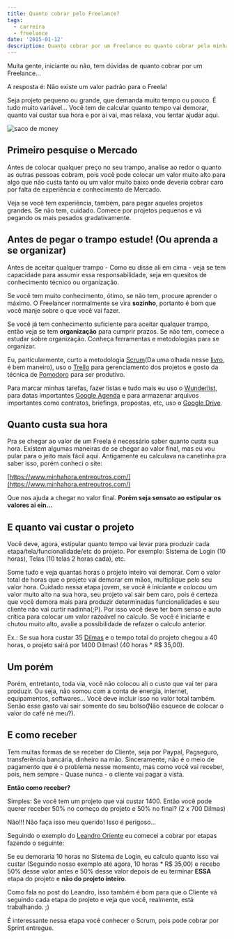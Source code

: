 ```yaml
---
title: Quanto cobrar pelo Freelance?
tags:
  - carreira
  - freelance
date: '2015-01-12'
description: Quanto cobrar por um Freelance ou quanto cobrar pela minha hora?
---
```


Muita gente, iniciante ou não, tem dúvidas de quanto cobrar por um Freelance...

A resposta é:
Não existe um valor padrão para o Freela!

Seja projeto pequeno ou grande, que demanda muito tempo ou pouco. É tudo muito variável...
Você tem de calcular quanto tempo vai demorar, quanto vai custar sua hora e por ai vai, mas relaxa, vou tentar ajudar aqui.

![saco de money]({{site.postsImagesPath}}money.jpg)

## Primeiro pesquise o Mercado

Antes de colocar qualquer preço no seu trampo, analise ao redor o quanto as outras pessoas cobram, pois você pode colocar um valor muito alto para algo que não custa tanto ou um valor muito baixo onde deveria cobrar caro por falta de experiência e conhecimento de Mercado.

Veja se você tem experiência, também, para pegar aqueles projetos grandes.
Se não tem, cuidado. Comece por projetos pequenos e vá pegando os mais pesados gradativamente.

## Antes de pegar o trampo estude! (Ou aprenda a se organizar)

Antes de aceitar qualquer trampo - Como eu disse ali em cima - veja se tem capacidade para assumir essa responsabilidade, seja em quesitos de conhecimento técnico ou organização.

Se você tem muito conhecimento, ótimo, se não tem, procure aprender o máximo. O Freelancer normalmente se vira **sozinho**, portanto é bom que você manje sobre o que você vai fazer.

Se você já tem conhecimento suficiente para aceitar qualquer trampo, então veja se tem **organização** para cumprir prazos. Se não tem, comece a estudar sobre organização. Conheça ferramentas e metodologias para se organizar.

Eu, particularmente, curto a metodologia [Scrum](https://www.scrum.org/ "Scrum")(Da uma olhada nesse [livro](https://www.casadocodigo.com.br/products/livro-scrum), é bem maneiro), uso o [Trello](/posts/gerenciar-projetos-com-trello/) para gerenciamento dos projetos e gosto da técnica de [Pomodoro](https://pomodorotechnique.com/) para ser produtivo.

Para marcar minhas tarefas, fazer listas e tudo mais eu uso o [Wunderlist](https://wunderlist.com/), para datas importantes [Google Agenda](https://www.google.com/calendar/ "Agenda") e para armazenar arquivos importantes como contratos, briefings, propostas, etc, uso o [Google Drive](drive.google.com "Drive").



## Quanto custa sua hora

Pra se chegar ao valor de um Freela é necessário saber quanto custa sua hora. Existem algumas maneiras de se chegar ao valor final, mas eu vou pular para o jeito mais fácil aqui. Antigamente eu calculava na canetinha pra saber isso, porém conheci o site:

[https://www.minhahora.entreoutros.com/](https://www.minhahora.entreoutros.com/)

Que nos ajuda a chegar no valor final.
**Porém seja sensato ao estipular os valores ai ein...**

## E quanto vai custar o projeto

Você deve, agora, estipular quanto tempo vai levar para produzir cada etapa/tela/funcionalidade/etc do projeto.
Por exemplo: Sistema de Login (10 horas), Telas (10 telas 2 horas cada), etc.

Some tudo e veja quantas horas o projeto inteiro vai demorar. Com o valor total de horas que o projeto vai demorar em mãos, multiplique pelo seu valor hora.  Cuidado nessa etapa jovem, se você é iniciante e colocou um valor muito alto na sua hora, seu projeto vai sair bem caro, pois é certeza que você demora mais para produzir determinadas funcionalidades e seu cliente não vai curtir nadinha(;P). Por isso você deve ter bom senso e auto crítica para colocar um valor razoável no calculo. Se você é iniciante e chutou muito alto, avalie a possibilidade de refazer o calculo anterior.

Ex.: Se sua hora custar 35 [Dilmas](https://pt.wikipedia.org/wiki/Real_%28moeda%29 "Dilmas") e o tempo total do projeto chegou a 40 horas, o projeto sairá por 1400 Dilmas! (40 horas * R$ 35,00).

## Um porém

Porém, entretanto, toda via, você não colocou ali o custo que vai ter para produzir. Ou seja, não somou com a conta de energia, internet, equipamentos, softwares... Você deve incluir isso no valor total também. Senão esse gasto vai sair somente do seu bolso(Não esquece de colocar o valor do café né meu?).

## E como receber

Tem muitas formas de se receber do Cliente, seja por Paypal, Pagseguro, transferência bancária, dinheiro na mão.
Sinceramente, não é o meio de pagamento que é o problema nesse momento, mas como você vai receber, pois, nem sempre - Quase nunca - o cliente vai pagar a vista.

**Então como receber?**

Simples: Se você tem um projeto que vai custar 1400\. Então você pode querer receber 50% no começo do projeto e 50% no final? (2 x 700 Dilmas)

Não!!! Não faça isso meu querido! Isso é perigoso...

Seguindo o exemplo do [Leandro Oriente](https://leandrooriente.com/freelancer-como-cobrar-por-um-freelance/ "Como cobrar por um freelance") eu comecei a cobrar por etapas fazendo o seguinte:

Se eu demoraria 10 horas no Sistema de Login, eu calculo quanto isso vai custar (Seguindo nosso exemplo até agora, 10 horas * R$ 35,00) e recebo 50% desse valor antes e 50% desse valor depois de eu terminar **ESSA** etapa do projeto e **não do projeto inteiro**.

Como fala no post do Leandro, isso também é bom para que o Cliente vá seguindo cada etapa do projeto e veja que você, realmente, está trabalhando. ;)

É interessante nessa etapa você conhecer o Scrum, pois pode cobrar por Sprint entregue.
